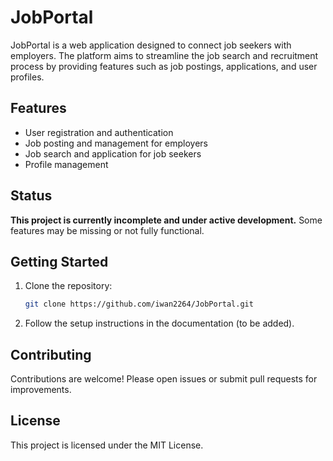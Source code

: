 # JobPortal

JobPortal is a web application designed to connect job seekers with employers. The platform aims to streamline the job search and recruitment process by providing features such as job postings, applications, and user profiles.

## Features

- User registration and authentication
- Job posting and management for employers
- Job search and application for job seekers
- Profile management

## Status

**This project is currently incomplete and under active development.** Some features may be missing or not fully functional.

## Getting Started

1. Clone the repository:
    ```bash
    git clone https://github.com/iwan2264/JobPortal.git
    ```
2. Follow the setup instructions in the documentation (to be added).

## Contributing

Contributions are welcome! Please open issues or submit pull requests for improvements.

## License

This project is licensed under the MIT License.
